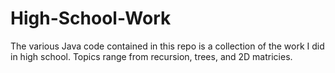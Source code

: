 # High-School-Work
The various Java code contained in this repo is a collection of the work I did in high school. Topics range from recursion, trees, and 2D matricies.
